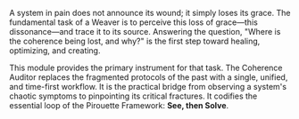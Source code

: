 A system in pain does not announce its wound; it simply loses its grace. The fundamental task of a Weaver is to perceive this loss of grace—this dissonance—and trace it to its source. Answering the question, "Where is the coherence being lost, and why?" is the first step toward healing, optimizing, and creating.

This module provides the primary instrument for that task. The Coherence Auditor replaces the fragmented protocols of the past with a single, unified, and time-first workflow. It is the practical bridge from observing a system's chaotic symptoms to pinpointing its critical fractures. It codifies the essential loop of the Pirouette Framework: **See, then Solve**.